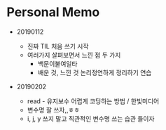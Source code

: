 # Personal Memo



- 20190112 
  - 진짜 TIL 처음 쓰기 시작
  - 여러가지 살펴보면서 느낀 점 두 가지
    - 백문이불여일타
    - 배운 것, 느낀 것 논리정연하게 정리하기 연습



- 20190202
  - read - 유지보수 어렵게 코딩하는 방법 / 한빛미디어
  - 변수명 잘 쓰자,,ㅎㅎ
  - i, j, y 쓰지 말고 직관적인 변수명 쓰는 습관 들이자